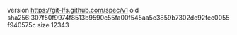 version https://git-lfs.github.com/spec/v1
oid sha256:307f50f9974f8513b9590c55fa00f545aa5e3859b7302de92fec0055f940575c
size 12343
